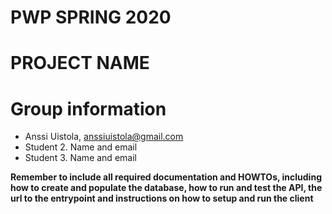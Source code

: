 # PWP SPRING 2020
# PROJECT NAME
# Group information
* Anssi Uistola, anssiuistola@gmail.com
* Student 2. Name and email
* Student 3. Name and email

__Remember to include all required documentation and HOWTOs, including how to create and populate the database, how to run and test the API, the url to the entrypoint and instructions on how to setup and run the client__


